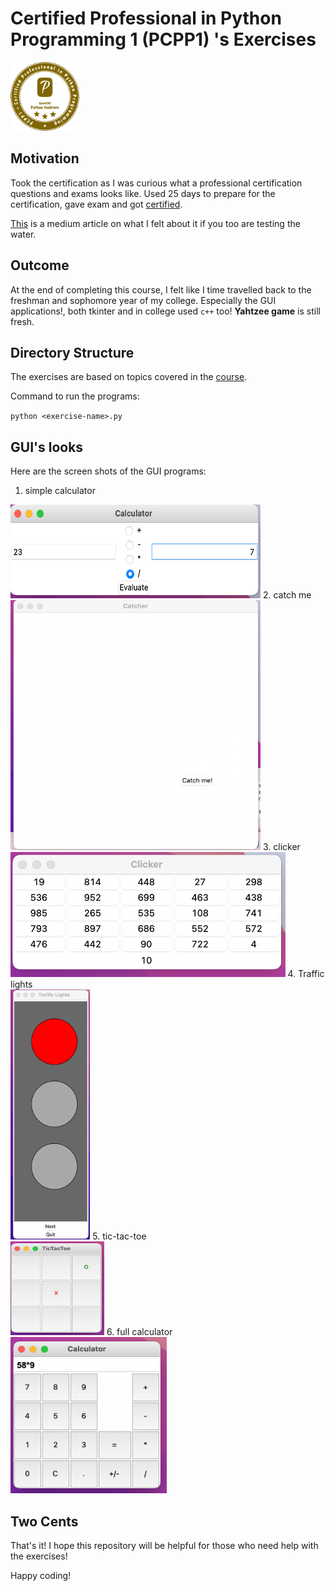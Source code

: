 # Certified Professional in Python Programming 1 (PCPP1) 's Exercises
<img src="gui-images/pcpp-logo.png" heigh=110 width=110>

## Motivation

Took the certification as I was curious what a professional certification questions and exams looks like. Used 25 days to prepare for the certification, gave exam and got <a href="https://drive.google.com/file/d/1wxfUSOIzh91y7ICu_3BfstCBrEvxEH2G/view?usp=sharing">certified</a>. 

<a href="https://dkhambu.medium.com/pcpp1-python-professional-certification-exam-e8f0d90ff903">This</a> is a medium article on what I felt about it if you too are testing the water. 

## Outcome
At the end of completing this course, I felt like I time travelled back to the freshman and sophomore year of my college. Especially the GUI applications!, both tkinter and in college used `c++` too! <b>Yahtzee game</b> is still fresh. 

## Directory Structure
The exercises are based on topics covered in the <a href="https://edube.org/">course</a>.

Command to run the programs:

`python <exercise-name>.py` 

## GUI's looks

Here are the screen shots of the GUI programs: 

1. simple calculator<br>
<img src="gui-images/simple-calculator.png" alt="calculator with basic operation" height=150 width=400/>
2. catch me<br>
<img src="gui-images/catch-me.png" alt="move hover game to catch a button" height=400 width=400/>
3. clicker<br>
<img src="gui-images/clicker.png" alt="grid to checkout numbers in ascending order" height=200 widht=400/>
4. Traffic lights<br>
<img src="gui-images/traffic-lights.png" alt="turning on traffic lights based of ligts's states" height=400 widht=200>
5. tic-tac-toe<br>
<img src="gui-images/tic-tac-toe.png" alt="a tic-tac-toe game" height=150 width=150/>
6. full calculator<br>
<img src="gui-images/calculator.png" alt="full functional calculator" height=250 width=250/>

## Two Cents
That's it! I hope this repository will be helpful for those who need help with the exercises! 

Happy coding!